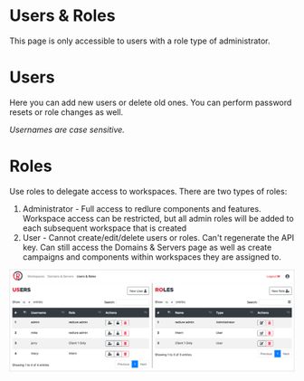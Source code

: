 # Users & Roles
This page is only accessible to users with a role type of administrator.

# Users
Here you can add new users or delete old ones. You can perform password resets or role changes as well.

*Usernames are case sensitive.*

# Roles
Use roles to delegate access to workspaces. There are two types of roles:
1. Administrator - Full access to redlure components and features. Workspace access can be restricted, but all admin roles will be added to each subsequent workspace that is created
2. User - Cannot create/edit/delete users or roles. Can't regenerate the API key. Can still access the Domains & Servers page as well as create campaigns and components within workspaces they are assigned to.

![](../gitbook/images/users-roles.png)